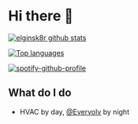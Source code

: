 # Hi there 👋
[![elginsk8r github stats](https://github-readme-stats.vercel.app/api?username=elginsk8r&show_icons=true&include_all_commits=true&theme=tokyonight)](https://github.com/elginsk8r)

[![Top languages](https://github-readme-stats.vercel.app/api/top-langs/?username=elginsk8r&layout=compact&langs_count=10&theme=tokyonight)](https://github.com/elginsk8r)

[![spotify-github-profile](https://spotify-github-profile.vercel.app/api/view?uid=2244v76xbg3ngtcv7abttdu6q&cover_image=true&theme=default&show_offline=false)](https://github.com/kittinan/spotify-github-profile)

## What do I do
- HVAC by day, [@Evervolv](https://github.com/Evervolv) by night

